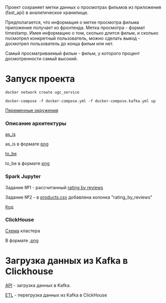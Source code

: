 Проект сохраняет метки данных о просмотрах фильмов
из приложения (fast_api) в аналитическое хранилище.


Предполагается, что информация о метке просмотра фильма приложение получает из фронтенда.
Метка просмотра - формат timestamp.
Имея информацию о том, сколько длится фильм, и сколько посмотрел конкретный пользователь,
можно сделать вывод - досмотрел пользователь до конца фильм или нет.

Самый просматриваемый фильм - фильм, у которого процент досмотренности самый высокий.


# Запуск проекта
`docker network create ugc_service`

`docker-compose -f docker-compose.yml -f docker-compose.kafka.yml up`

[Переменные окружения](/fast_api/src/core/.env.example)

### Описание архитектуры
[as_is](uml/as_is.drawio)

as_is в формате [png](uml/as_is.png)

[to_be](uml/to_be.drawio)

to_be в формате [png](uml/to_be.png)

### Spark Jupyter

Задание №1 - рассчитанный [rating by reviews](/spark_data/combined/rating_by_reviews)

Задание №2 - в [products.csv](/spark_data/combined/products_with_ratings.csv) добавлена колонка "rating_by_reviews"

[Код](/spark_data/Ice_cream_rating.ipynb)

### ClickHouse

[Схема](/click_house/clickhouse_schema.drawio) кластера 

В формате [.png](/click_house/click_house_schema.png)

# Загрузка данных из Kafka в Clickhouse

[API](/fast_api) - загрузка данных в Kafka.

[ETL](/etl) - перегрузка данных из Kafka в ClickHouse





